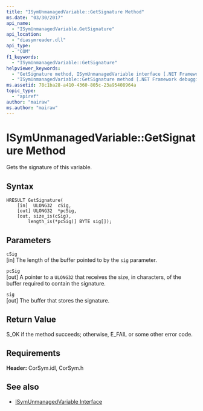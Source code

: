 ```yaml
---
title: "ISymUnmanagedVariable::GetSignature Method"
ms.date: "03/30/2017"
api_name: 
  - "ISymUnmanagedVariable.GetSignature"
api_location: 
  - "diasymreader.dll"
api_type: 
  - "COM"
f1_keywords: 
  - "ISymUnmanagedVariable::GetSignature"
helpviewer_keywords: 
  - "GetSignature method, ISymUnmanagedVariable interface [.NET Framework debugging]"
  - "ISymUnmanagedVariable::GetSignature method [.NET Framework debugging]"
ms.assetid: 78c1ba28-a410-4360-805c-23a95408964a
topic_type: 
  - "apiref"
author: "mairaw"
ms.author: "mairaw"
---
```

# ISymUnmanagedVariable::GetSignature Method
Gets the signature of this variable.  
  
## Syntax  
  
```  
HRESULT GetSignature(  
    [in]  ULONG32  cSig,  
    [out] ULONG32  *pcSig,  
    [out, size_is(cSig),  
        length_is(*pcSig)] BYTE sig[]);  
```  
  
## Parameters  
 `cSig`  
 [in] The length of the buffer pointed to by the `sig` parameter.  
  
 `pcSig`  
 [out] A pointer to a `ULONG32` that receives the size, in characters, of the buffer required to contain the signature.  
  
 `sig`  
 [out] The buffer that stores the signature.  
  
## Return Value  
 S_OK if the method succeeds; otherwise, E_FAIL or some other error code.  
  
## Requirements  
 **Header:** CorSym.idl, CorSym.h  
  
## See also
- [ISymUnmanagedVariable Interface](../../../../docs/framework/unmanaged-api/diagnostics/isymunmanagedvariable-interface.md)
